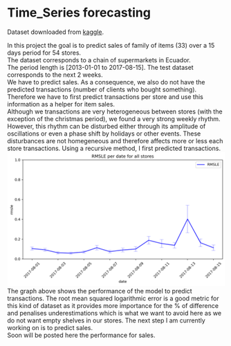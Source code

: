 # **Time_Series forecasting**  

Dataset downloaded from [kaggle](https://www.kaggle.com/competitions/store-sales-time-series-forecasting).  

In this project the goal is to predict sales of family of items (33) over a 15 days period for 54 stores.  
The dataset corresponds to a chain of supermarkets in Ecuador.  
The period length is [2013-01-01 to 2017-08-15]. The test dataset corresponds to the next 2 weeks.  
We have to predict sales. As a consequence, we also do not have the predicted transactions (number of clients who bought something).  
Therefore we have to first predict transactions per store and use this information as a helper for item sales.  
Although we transactions are very heterogeneous between stores (with the exception of the christmas period), we found a very strong weekly rhythm.  
However, this rhythm can be disturbed either through its amplitude of oscillations or even a phase shift by holidays or other events. These disturbances are not homegeneous and therefore affects more or less each store transactions.
Using a recursive method, I first predicted transactions. 
![figure 1](RMSLE_per_date_all_stores.png "Model performance")
The graph above shows the performance of the model to predict transactions. The root mean squared logarithmic error is a good metric for this kind of dataset as it provides more importance for the % of difference and penalises underestimations which is what we want to avoid here as we do not want empty shelves in our stores.
The next step I am currently working on is to predict sales.  
Soon will be posted here the performance for sales.
